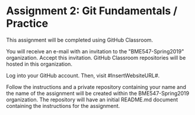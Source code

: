 # Assignment 2:  Git Fundamentals / Practice

This assignment will be completed using GitHub Classroom.  

You will receive an e-mail with an invitation to the "BME547-Spring2019" 
organization.  Accept this invitation.  GitHub Classroom repositories will be
hosted in this organization.

Log into your GitHub account.  Then, visit #InsertWebsiteURL#.

Follow the instructions and a private repository containing your name and the 
name of the assignment will be created within the BME547-Spring2019 organization.
The repository will have an initial README.md document containing the instructions
for the assignment.   